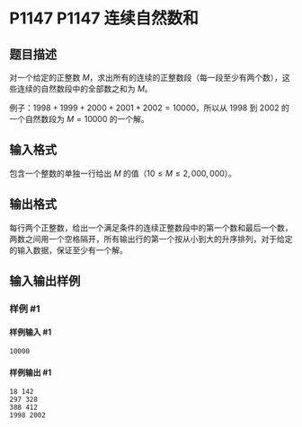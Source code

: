 # P1147 P1147 连续自然数和

## 题目描述

对一个给定的正整数 $M$，求出所有的连续的正整数段（每一段至少有两个数），这些连续的自然数段中的全部数之和为 $M$。

例子：$1998+1999+2000+2001+2002 = 10000$，所以从 $1998$ 到 $2002$ 的一个自然数段为 $M=10000$ 的一个解。


## 输入格式

包含一个整数的单独一行给出 $M$ 的值（$10 \le M \le 2,000,000$）。


## 输出格式

每行两个正整数，给出一个满足条件的连续正整数段中的第一个数和最后一个数，两数之间用一个空格隔开，所有输出行的第一个按从小到大的升序排列，对于给定的输入数据，保证至少有一个解。


## 输入输出样例

### 样例 #1

#### 样例输入 #1

```
10000
```

#### 样例输出 #1

```
18 142 
297 328 
388 412 
1998 2002
```

